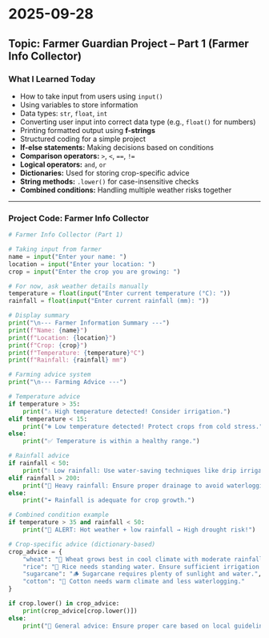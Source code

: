 # 2025-09-28
## Topic: Farmer Guardian Project – Part 1 (Farmer Info Collector)

### What I Learned Today
- How to take input from users using `input()`
- Using variables to store information
- Data types: `str`, `float`, `int`
- Converting user input into correct data type (e.g., `float()` for numbers)
- Printing formatted output using **f-strings**
- Structured coding for a simple project
- **If-else statements:** Making decisions based on conditions
- **Comparison operators:** `>`, `<`, `==`, `!=`
- **Logical operators:** `and`, `or`
- **Dictionaries:** Used for storing crop-specific advice
- **String methods:** `.lower()` for case-insensitive checks
- **Combined conditions:** Handling multiple weather risks together
---

### Project Code: Farmer Info Collector

```python
# Farmer Info Collector (Part 1)

# Taking input from farmer
name = input("Enter your name: ")
location = input("Enter your location: ")
crop = input("Enter the crop you are growing: ")

# For now, ask weather details manually
temperature = float(input("Enter current temperature (°C): "))
rainfall = float(input("Enter current rainfall (mm): "))

# Display summary
print("\n--- Farmer Information Summary ---")
print(f"Name: {name}")
print(f"Location: {location}")
print(f"Crop: {crop}")
print(f"Temperature: {temperature}°C")
print(f"Rainfall: {rainfall} mm")

# Farming advice system
print("\n--- Farming Advice ---")

# Temperature advice
if temperature > 35:
    print("⚠️ High temperature detected! Consider irrigation.")
elif temperature < 15:
    print("❄️ Low temperature detected! Protect crops from cold stress.")
else:
    print("✅ Temperature is within a healthy range.")

# Rainfall advice
if rainfall < 50:
    print("💧 Low rainfall: Use water-saving techniques like drip irrigation.")
elif rainfall > 200:
    print("🌊 Heavy rainfall: Ensure proper drainage to avoid waterlogging.")
else:
    print("☔ Rainfall is adequate for crop growth.")

# Combined condition example
if temperature > 35 and rainfall < 50:
    print("🚨 ALERT: Hot weather + low rainfall → High drought risk!")

# Crop-specific advice (dictionary-based)
crop_advice = {
    "wheat": "🌾 Wheat grows best in cool climate with moderate rainfall.",
    "rice": "🍚 Rice needs standing water. Ensure sufficient irrigation.",
    "sugarcane": "🪵 Sugarcane requires plenty of sunlight and water.",
    "cotton": "👕 Cotton needs warm climate and less waterlogging."
}

if crop.lower() in crop_advice:
    print(crop_advice[crop.lower()])
else:
    print("📌 General advice: Ensure proper care based on local guidelines.")
